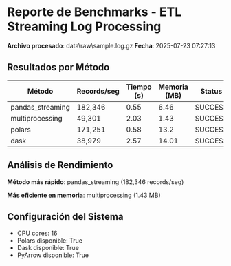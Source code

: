 # Reporte de Benchmarks - ETL Streaming Log Processing

**Archivo procesado**: data\raw\sample.log.gz
**Fecha**: 2025-07-23 07:27:13

## Resultados por Método

| Método | Records/seg | Tiempo (s) | Memoria (MB) | Status |
|--------|-------------|------------|--------------|--------|
| pandas_streaming | 182,346 | 0.55 | 6.46 | SUCCESS |
| multiprocessing | 49,301 | 2.03 | 1.43 | SUCCESS |
| polars | 171,251 | 0.58 | 13.2 | SUCCESS |
| dask | 38,979 | 2.57 | 14.01 | SUCCESS |

## Análisis de Rendimiento

**Método más rápido**: pandas_streaming (182,346 records/seg)

**Más eficiente en memoria**: multiprocessing (1.43 MB)

## Configuración del Sistema

- CPU cores: 16
- Polars disponible: True
- Dask disponible: True
- PyArrow disponible: True
